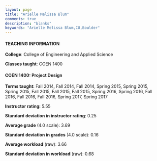 ```yaml
---
layout: page
title: "Arielle Melissa Blum" 
comments: true
description: "blanks"
keywords: "Arielle Melissa Blum,CU,Boulder"
---
```

<head>
<script src="https://ajax.googleapis.com/ajax/libs/jquery/2.1.3/jquery.min.js"></script>
<script src="https://dl.dropboxusercontent.com/s/pc42nxpaw1ea4o9/highcharts.js?dl=0"></script>
<!-- <script src="../assets/js/highcharts.js"></script> -->
<style type="text/css">@font-face {
	font-family: "Bebas Neue";
	src: url(https://www.filehosting.org/file/details/544349/BebasNeue Regular.otf) format("opentype");
	}
	h1.Bebas { 
		font-family: "Bebas Neue", Verdana, Tahoma;
	}
</style>
</head>
	   
#### TEACHING INFORMATION

**College**: College of Engineering and Applied Science

**Classes taught**: COEN 1400

#### COEN 1400: Project Design

**Terms taught**: Fall 2014, Fall 2014, Fall 2014, Spring 2015, Spring 2015, Spring 2015, Fall 2015, Fall 2015, Fall 2015, Spring 2016, Spring 2016, Fall 2016, Fall 2016, Fall 2016, Spring 2017, Spring 2017

**Instructor rating**: 5.55

**Standard deviation in instructor rating**: 0.25

**Average grade** (4.0 scale): 3.69

**Standard deviation in grades** (4.0 scale): 0.16

**Average workload** (raw): 3.66

**Standard deviation in workload** (raw): 0.68

